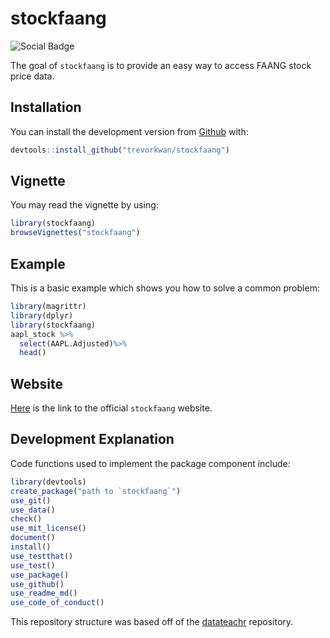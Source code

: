 
# stockfaang

<!-- badges: start -->
![Social Badge](https://img.shields.io/github/followers/trevorkwan?style=social)
<!-- badges: end -->

The goal of `stockfaang` is to provide an easy way to access FAANG stock price data.

## Installation

You can install the development version from [Github](https://github.com/trevorkwan/stockfaang) with:

``` r
devtools::install_github("trevorkwan/stockfaang")
```

## Vignette
You may read the vignette by using:
```r
library(stockfaang)
browseVignettes("stockfaang")
```

## Example
  
This is a basic example which shows you how to solve a common problem:

``` r
library(magrittr)
library(dplyr)
library(stockfaang)
aapl_stock %>%
  select(AAPL.Adjusted)%>%
  head()
```

## Website
[Here](https://trevorkwan.github.io/stockfaang/) is the link to the official `stockfaang` website.

## Development Explanation

Code functions used to implement the package component include:
```r
library(devtools)
create_package("path to `stockfaang`")
use_git()
use_data()
check()
use_mit_license()
document()
install()
use_testthat()
use_test()
use_package()
use_github()
use_readme_md()
use_code_of_conduct()
```

This repository structure was based off of the [datateachr](https://github.com/UBC-MDS/datateachr) repository.
